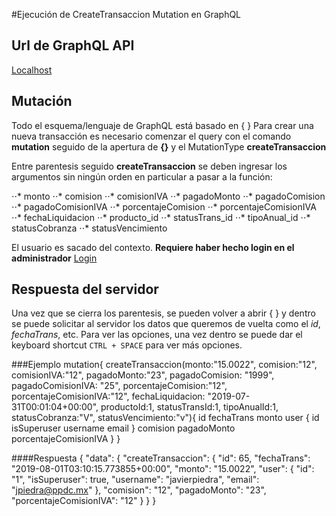 #Ejecución de CreateTransaccion Mutation en GraphQL

## Url de GraphQL API
[Localhost](http://127.0.0.1:8000/graphql)

## Mutación 

Todo el esquema/lenguaje de GraphQL está basado en { }
Para crear una nueva transacción es necesario comenzar el query con el comando **mutation** seguido de la apertura de **{}** y el MutationType **createTransaccion**

Entre parentesis seguido **createTransaccion** se deben ingresar los argumentos sin ningún orden en particular a pasar a la función:

⋅⋅* monto
⋅⋅* comision
⋅⋅* comisionIVA
⋅⋅* pagadoMonto
⋅⋅* pagadoComision
⋅⋅* pagadoComisionIVA
⋅⋅* porcentajeComision
⋅⋅* porcentajeComisionIVA
⋅⋅* fechaLiquidacion
⋅⋅* producto_id
⋅⋅* statusTrans_id
⋅⋅* tipoAnual_id
⋅⋅* statusCobranza
⋅⋅* statusVencimiento

El usuario es sacado del contexto. **Requiere haber hecho login en el administrador**
[Login](http://127.0.0.1:8000/admin/)

## Respuesta del servidor
Una vez que se cierra los parentesis, se pueden volver a abrir { } y dentro se puede solicitar al servidor los datos que queremos de vuelta como el *id*, *fechaTrans*, etc.
Para ver las opciones, una vez dentro se puede dar el keyboard shortcut `CTRL + SPACE` para ver más opciones.

###Ejemplo
mutation{
  createTransaccion(monto:"15.0022", comision:"12", comisionIVA:"12", pagadoMonto:"23", pagadoComision: "1999", pagadoComisionIVA: "25", porcentajeComision:"12", porcentajeComisionIVA:"12", fechaLiquidacion: "2019-07-31T00:01:04+00:00", productoId:1, statusTransId:1, tipoAnualId:1, statusCobranza:"V", statusVencimiento:"v"){
    id
    fechaTrans
    monto
    user {
      id
      isSuperuser
      username
      email
    }
    comision
    pagadoMonto
    porcentajeComisionIVA
  }
}

####Respuesta
{
  "data": {
    "createTransaccion": {
      "id": 65,
      "fechaTrans": "2019-08-01T03:10:15.773855+00:00",
      "monto": "15.0022",
      "user": {
        "id": "1",
        "isSuperuser": true,
        "username": "javierpiedra",
        "email": "jpiedra@ppdc.mx"
      },
      "comision": "12",
      "pagadoMonto": "23",
      "porcentajeComisionIVA": "12"
    }
  }
}